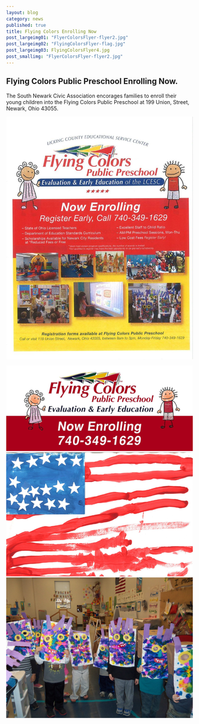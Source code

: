 ```yaml
---
layout: blog
category: news
published: true
title: Flying Colors Enrolling Now
post_largeimg01: "FlyerColorsFlyer-flyer2.jpg"
post_largeimg02: "FlyingColorsFlyer-flag.jpg"
post_largeimg03: FlyingColorsFlyer4.jpg
post_smallimg: "FlyerColorsFlyer-flyer2.jpg"
---
```


## Flying Colors Public Preschool Enrolling Now.
The South Newark Civic Association encorages families to enroll their young children into the Flying Colors Public Preschool at 199 Union, Street, Newark, Ohio 43055.

![FlyingColorsFlyer.jpg](/public/images/FlyingColorsFlyer.jpg)

![FlyerColorsFlyer2.jpg](/public/images/FlyerColorsFlyer2.jpg)
![FlyingColorsFlyer-flag.jpg](/public/images/FlyingColorsFlyer-flag.jpg)
![FlyingColorsFlyer4.jpg](/public/images/FlyingColorsFlyer4.jpg)